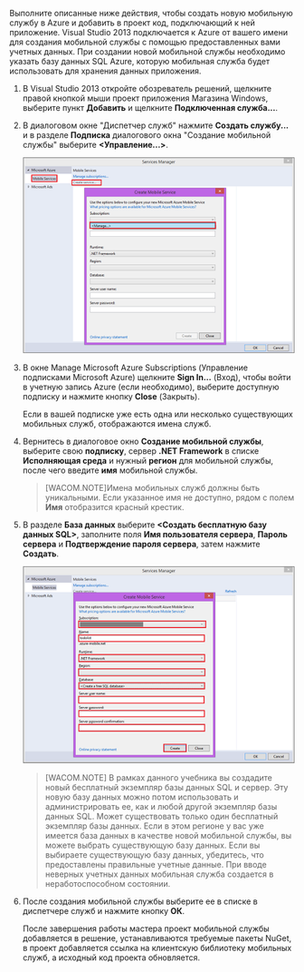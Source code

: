 Выполните описанные ниже действия, чтобы создать новую мобильную службу в Azure и добавить в проект код, подключающий к ней приложение. Visual Studio 2013 подключается к Azure от вашего имени для создания мобильной службы с помощью предоставленных вами учетных данных. При создании новой мобильной службы необходимо указать базу данных SQL Azure, которую мобильная служба будет использовать для хранения данных приложения.

1. В Visual Studio 2013 откройте обозреватель решений, щелкните правой кнопкой мыши проект приложения Магазина Windows, выберите пункт **Добавить** и щелкните **Подключенная служба...**.

2. В диалоговом окне "Диспетчер служб" нажмите **Создать службу...** и в разделе **Подписка** диалогового окна "Создание мобильной службы" выберите **<Управление...>**.

    ![Создание службы, управление подписками][Создание службы, управление подписками]

3. В окне Manage Microsoft Azure Subscriptions (Управление подписками Microsoft Azure) щелкните **Sign In...** (Вход), чтобы войти в учетную запись Azure (если необходимо), выберите доступную подписку и нажмите кнопку **Close** (Закрыть).

    Если в вашей подписке уже есть одна или несколько существующих мобильных служб, отображаются имена служб.

4. Вернитесь в диалоговое окно **Создание мобильной службы**, выберите свою **подписку**, сервер **.NET Framework** в списке **Исполняющая среда** и нужный **регион** для мобильной службы, после чего введите **имя** мобильной службы.

    > [WACOM.NOTE]Имена мобильных служб должны быть уникальными. Если указанное имя не доступно, рядом с полем **Имя** отобразится красный крестик.

5. В разделе **База данных** выберите **<Создать бесплатную базу данных SQL>**, заполните поля **Имя пользователя сервера**, **Пароль сервера** и **Подтверждение пароля сервера**, затем нажмите **Создать**.

  	![Создание мобильной службы в VS 2013][Создание мобильной службы в VS 2013]

    > [WACOM.NOTE]
    > В рамках данного учебника вы создадите новый бесплатный экземпляр базы данных SQL и сервер. Эту новую базу данных можно потом использовать и администрировать ее, как и любой другой экземпляр базы данных SQL. Может существовать только один бесплатный экземпляр базы данных. Если в этом регионе у вас уже имеется база данных в качестве новой мобильной службы, вы можете выбрать существующую базу данных. Если вы выбираете существующую базу данных, убедитесь, что предоставлены правильные учетные данные. При вводе неверных учетных данных мобильная служба создается в неработоспособном состоянии.

6. После создания мобильной службы выберите ее в списке в диспетчере служб и нажмите кнопку **ОК**.

    После завершения работы мастера проект мобильной службы добавляется в решение, устанавливаются требуемые пакеты NuGet, в проект добавляется ссылка на клиентскую библиотеку мобильных служб, а исходный код проекта обновляется.

[Создание службы, управление подписками]: ./media/mobile-services-dotnet-backend-create-new-service-vs2013/mobile-create-service-from-vs2013.png
[Создание мобильной службы в VS 2013]: ./media/mobile-services-dotnet-backend-create-new-service-vs2013/mobile-create-service-from-vs2013-2.png
